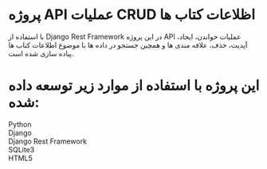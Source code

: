 # پروژه API عملیات CRUD اظلاعات کتاب ها
 با استفاده از Django Rest Framework در این پروژه API عملیات خواندن، ایجاد، آپدیت، حذف، علاقه مندی ها و همچین جستجو در داده ها با موضوع اطلاعات کتاب ها پیاده سازی شده است.

# این پروژه با استفاده از موارد زیر توسعه داده شده:
Python  
Django  
Django Rest Framework  
SQLite3  
HTML5  
